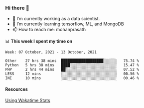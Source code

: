 ### Hi there 👋

- 🔭 I’m currently working as a data scientist.
- 🌱 I’m currently learning tensorflow, ML, and MongoDB
- 📫 How to reach me: mohanprasath

📊 **This week I spent my time on**
<!--START_SECTION:waka-->
```text
Week: 07 October, 2021 - 13 October, 2021

Other    27 hrs 38 mins  ███████████████████░░░░░░   75.74 % 
Python   5 hrs 38 mins   ████░░░░░░░░░░░░░░░░░░░░░   15.47 % 
PHP      2 hrs 44 mins   ██░░░░░░░░░░░░░░░░░░░░░░░   07.52 % 
LESS     12 mins         ░░░░░░░░░░░░░░░░░░░░░░░░░   00.56 % 
INI      10 mins         ░░░░░░░░░░░░░░░░░░░░░░░░░   00.46 % 
```
<!--END_SECTION:waka-->

#### Resources
[Using Wakatime Stats](https://github.com/marketplace/actions/waka-readme)
